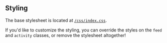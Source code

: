 ## Styling

The base stylesheet is located at [`/css/index.css`](/css/index.css).

If you'd like to customize the styling, you can override the styles on the `feed` and `activity` classes, or remove the stylesheet altogether!
